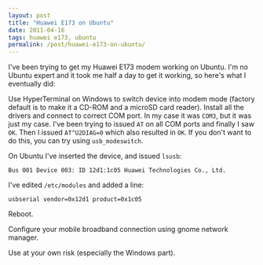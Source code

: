 ```yaml
---
layout: post
title: "Huawei E173 on Ubuntu"
date: 2011-04-16
tags: huawei e173, ubuntu
permalink: /post/huawei-e173-on-ubuntu/
---
```

I've been trying to get my Huawei E173 modem working on Ubuntu. I'm no Ubuntu expert and it took me half a day to get it working, so here's what I eventually did:

Use HyperTerminal on Windows to switch device into modem mode (factory default is to make it a CD-ROM and a microSD card reader). Install all the drivers and connect to correct COM port. In my case it was `COM3`, but it was just my case. I've been trying to issued `AT` on all COM ports and finally I saw `OK`. Then I issued `AT^U2DIAG=0` which also resulted in `OK`. If you don't want to do this, you can try using `usb_modeswitch`.

On Ubuntu I've inserted the device, and issued `lsusb`:

    Bus 001 Device 003: ID 12d1:1c05 Huawei Technologies Co., Ltd.
    
I've edited `/etc/modules` and added a line:
    
    usbserial vendor=0x12d1 product=0x1c05
    
Reboot.

Configure your mobile broadband connection using gnome network manager.

Use at your own risk (especially the Windows part).
    